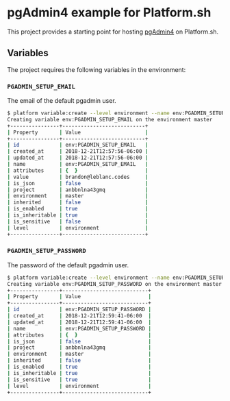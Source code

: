# pgAdmin4 example for Platform.sh

This project provides a starting point for hosting [pgAdmin4](https://github.com/postgres/pgadmin4) on Platform.sh.

## Variables

The project requires the following variables in the environment:

### `PGADMIN_SETUP_EMAIL`

The email of the default pgadmin user.

```sh
$ platform variable:create --level environment --name env:PGADMIN_SETUP_EMAIL --value brandon@leblanc.codes --no-wait --yes
Creating variable env:PGADMIN_SETUP_EMAIL on the environment master
+----------------+---------------------------+
| Property       | Value                     |
+----------------+---------------------------+
| id             | env:PGADMIN_SETUP_EMAIL   |
| created_at     | 2018-12-21T12:57:56-06:00 |
| updated_at     | 2018-12-21T12:57:56-06:00 |
| name           | env:PGADMIN_SETUP_EMAIL   |
| attributes     | {  }                      |
| value          | brandon@leblanc.codes     |
| is_json        | false                     |
| project        | anbbnlna43gmq             |
| environment    | master                    |
| inherited      | false                     |
| is_enabled     | true                      |
| is_inheritable | true                      |
| is_sensitive   | false                     |
| level          | environment               |
+----------------+---------------------------+
```

### `PGADMIN_SETUP_PASSWORD`

The password of the default pgadmin user.

```sh
$ platform variable:create --level environment --name env:PGADMIN_SETUP_PASSWORD --value AezMm7U9sAfULzq --sensitive=true --no-wait --yes
Creating variable env:PGADMIN_SETUP_PASSWORD on the environment master
+----------------+----------------------------+
| Property       | Value                      |
+----------------+----------------------------+
| id             | env:PGADMIN_SETUP_PASSWORD |
| created_at     | 2018-12-21T12:59:41-06:00  |
| updated_at     | 2018-12-21T12:59:41-06:00  |
| name           | env:PGADMIN_SETUP_PASSWORD |
| attributes     | {  }                       |
| is_json        | false                      |
| project        | anbbnlna43gmq              |
| environment    | master                     |
| inherited      | false                      |
| is_enabled     | true                       |
| is_inheritable | true                       |
| is_sensitive   | true                       |
| level          | environment                |
+----------------+----------------------------+
```
